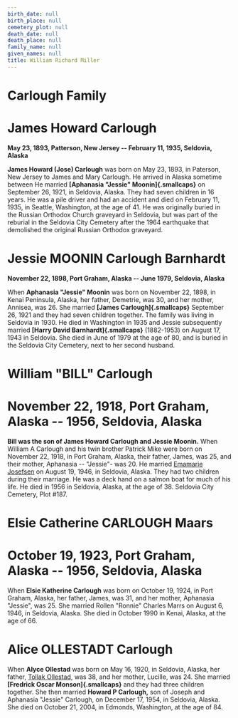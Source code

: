 ```yaml
---
birth_date: null
birth_place: null
cemetery_plot: null
death_date: null
death_place: null
family_name: null
given_names: null
title: William Richard Miller
---
```


# Carlough Family

# James Howard Carlough

**May 23, 1893, Patterson, New Jersey -- February 11, 1935, Seldovia,
Alaska**

**James Howard (Jose) Carlough** was born on May 23, 1893,
in Paterson, New Jersey to James and Mary Carlough. He arrived in Alaska
sometime between He married **[Aphanasia \"Jessie\"
Moonin]{.smallcaps}** on September 26, 1921, in Seldovia, Alaska. They
had seven children in 16 years. He was a pile driver and had an accident
and died on February 11, 1935, in Seattle, Washington, at the age of 41.
He was originally buried in the Russian Orthodox Church graveyard in
Seldovia, but was part of the reburial in the Seldovia City Cemetery
after the 1964 earthquake that demolished the original Russian Orthodox
graveyard.

# Jessie MOONIN Carlough Barnhardt

**November 22, 1898, Port Graham, Alaska -- June 1979, Seldovia,
Alaska**

When **Aphanasia \"Jessie\" Moonin** was born on November
22, 1898, in Kenai Peninsula, Alaska, her father, Demetrie, was 30, and
her mother, Annisea, was 26. She married **[James
Carlough]{.smallcaps}** September 26, 1921 and they had seven children
together. The family was living in Seldovia in 1930. He died in
Washington in 1935 and Jessie subsequently married **[Harry David
Barnhardt]{.smallcaps}** (1882-1953) on August 17, 1943 in Seldovia. She
died in June of 1979 at the age of 80, and is buried in the Seldovia
City Cemetery, next to her second husband.

# William "BILL" Carlough

# November 22, 1918, Port Graham, Alaska -- 1956, Seldovia, Alaska

**Bill was the son of James Howard Carlough and Jessie Moonin.** When
William A Carlough and his twin brother Patrick Mike were born on
November 22, 1918, in Port Graham, Alaska, their father, James, was 25,
and their mother, Aphanasia -- "Jessie"- was 20. He married [Emamarie
Josefsen](../Word_Documents/Josefson%20Family.docx) on August 19, 1946,
in Seldovia, Alaska. They had two children during their marriage. He was
a deck hand on a salmon boat for much of his life. He died in 1956 in
Seldovia, Alaska, at the age of 38. Seldovia City Cemetery, Plot \#187.

# Elsie Catherine CARLOUGH Maars

# October 19, 1923, Port Graham, Alaska -- 1956, Seldovia, Alaska

When **Elsie Katherine Carlough** was born on October 19,
1924, in Port Graham, Alaska, her father, James, was 31, and her mother,
Aphanasia "Jessie", was 25. She married Rollen \"Ronnie\" Charles Marrs
on August 6, 1946, in Seldovia, Alaska. She died in October 1990 in
Kenai, Alaska, at the age of 66.

# Alice OLLESTADT Carlough

When **Alyce Ollestad** was born on May 16, 1920, in
Seldovia, Alaska, her father, [Tollak
Ollestad](../Word_Documents/OLLESTAD%20FAMILY.doc), was 38, and her
mother, Lucille, was 24. She married **[Fredrick Oscar
Monson]{.smallcaps}** and they had three children together. She then
married **Howard P Carlough,** son of Joseph and Aphanasia
"Jessie" Carlough, on December 17, 1954, in Seldovia, Alaska. She died
on October 21, 2004, in Edmonds, Washington, at the age of 84.
